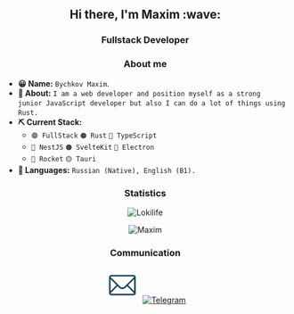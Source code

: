 <h2 align="center"> Hi there, I'm Maxim :wave:</h2>
<h3 align="center"> Fullstack Developer</h3>

<h3 align="center"> About me</h3>

- **😀 Name:** `Bychkov Maxim`.
- **🙍 About:** `I am a web developer and position myself as a strong junior JavaScript developer but also I can do a lot of things using Rust.`
- **⛏️ Current Stack:**
  - `🟣 FullStack` `🟠 Rust` `🔵 TypeScript`
  - `🔴 NestJS` `🟠 SvelteKit` `🔵 Electron`
  - `🔴 Rocket` `🟡 Tauri`
- **💬 Languages:** `Russian (Native), English (B1).`

<h3 align="center"> Statistics</h3>
<p align="center"><img src="https://komarev.com/ghpvc/?username=Lokilife&style=flat-square&color=red" alt="Lokilife"/></p>
<p align="center"><img src="https://github-readme-stats.vercel.app/api?username=Lokilife&show_icons=true&theme=dracula" alt="Maxim"/></p>

<h3 align="center"> Communication</h3>

<p align="center">
<a href="mailto:lokilife0002@gmail.com"><img src="https://raw.githubusercontent.com/Lokilife/Lokilife/main/icons/mail.png" height="64" width="64" alt="Mail" /></a>
<a href="https://t.me/lokilife"><img src="https://cdn-icons-png.flaticon.com/512/2111/2111646.png" height="54" width="54" alt="Telegram" /></a>
</p>
